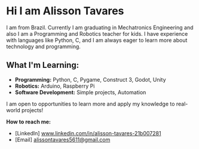 # Hi I am Alisson Tavares

I am from Brazil. Currently I am graduating in Mechatronics Engineering and also I am a Programming and Robotics teacher for kids. 
I have experience with languages like Python, C, and I am always eager to learn more about technology and programming.

## What I'm Learning:
- **Programming:** Python, C, Pygame, Construct 3, Godot, Unity
- **Robotics:** Arduino, Raspberry Pi
- **Software Development:** Simple projects, Automation

I am open to opportunities to learn more and apply my knowledge to real-world projects!

**How to reach me:**
- [LinkedIn] www.linkedin.com/in/alisson-tavares-21b007281
- [Email] alissontavares5611@gmail.com
